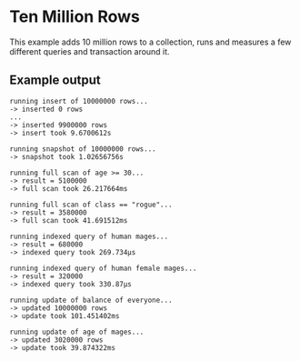 # Ten Million Rows

This example adds 10 million rows to a collection, runs and measures a few different queries and transaction around it.

## Example output

```
running insert of 10000000 rows...
-> inserted 0 rows
...
-> inserted 9900000 rows
-> insert took 9.6700612s

running snapshot of 10000000 rows...
-> snapshot took 1.02656756s

running full scan of age >= 30...
-> result = 5100000
-> full scan took 26.217664ms

running full scan of class == "rogue"...
-> result = 3580000
-> full scan took 41.691512ms

running indexed query of human mages...
-> result = 680000
-> indexed query took 269.734µs

running indexed query of human female mages...
-> result = 320000
-> indexed query took 330.87µs

running update of balance of everyone...
-> updated 10000000 rows
-> update took 101.451402ms

running update of age of mages...
-> updated 3020000 rows
-> update took 39.874322ms
```
